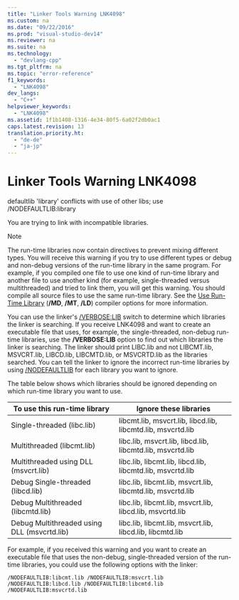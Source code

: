 ```yaml
---
title: "Linker Tools Warning LNK4098"
ms.custom: na
ms.date: "09/22/2016"
ms.prod: "visual-studio-dev14"
ms.reviewer: na
ms.suite: na
ms.technology: 
  - "devlang-cpp"
ms.tgt_pltfrm: na
ms.topic: "error-reference"
f1_keywords: 
  - "LNK4098"
dev_langs: 
  - "C++"
helpviewer_keywords: 
  - "LNK4098"
ms.assetid: 1f1b1408-1316-4e34-80f5-6a02f2db0ac1
caps.latest.revision: 13
translation.priority.ht: 
  - "de-de"
  - "ja-jp"
---
```

# Linker Tools Warning LNK4098
defaultlib 'library' conflicts with use of other libs; use /NODEFAULTLIB:library  
  
 You are trying to link with incompatible libraries.  
  
> [!NOTE]
>  The run-time libraries now contain directives to prevent mixing different types. You will receive this warning if you try to use different types or debug and non-debug versions of the run-time library in the same program. For example, if you compiled one file to use one kind of run-time library and another file to use another kind (for example, single-threaded versus multithreaded) and tried to link them, you will get this warning. You should compile all source files to use the same run-time library. See the [Use Run-Time Library](../VS_csharp/-md---mt---ld--use-run-time-library-.md) (**/MD**, **/MT**, **/LD**) compiler options for more information.  
  
 You can use the linker's [/VERBOSE:LIB](../VS_csharp/-verbose--print-progress-messages-.md) switch to determine which libraries the linker is searching. If you receive LNK4098 and want to create an executable file that uses, for example, the single-threaded, non-debug run-time libraries, use the **/VERBOSE:LIB** option to find out which libraries the linker is searching. The linker should print LIBC.lib and not LIBCMT.lib, MSVCRT.lib, LIBCD.lib, LIBCMTD.lib, or MSVCRTD.lib as the libraries searched. You can tell the linker to ignore the incorrect run-time libraries by using [/NODEFAULTLIB](../VS_csharp/-nodefaultlib--ignore-libraries-.md) for each library you want to ignore.  
  
 The table below shows which libraries should be ignored depending on which run-time library you want to use.  
  
|To use this run-time library|Ignore these libraries|  
|-----------------------------------|----------------------------|  
|Single-threaded (libc.lib)|libcmt.lib, msvcrt.lib, libcd.lib, libcmtd.lib, msvcrtd.lib|  
|Multithreaded (libcmt.lib)|libc.lib, msvcrt.lib, libcd.lib, libcmtd.lib, msvcrtd.lib|  
|Multithreaded using DLL (msvcrt.lib)|libc.lib, libcmt.lib, libcd.lib, libcmtd.lib, msvcrtd.lib|  
|Debug Single-threaded (libcd.lib)|libc.lib, libcmt.lib, msvcrt.lib, libcmtd.lib, msvcrtd.lib|  
|Debug Multithreaded (libcmtd.lib)|libc.lib, libcmt.lib, msvcrt.lib, libcd.lib, msvcrtd.lib|  
|Debug Multithreaded using DLL (msvcrtd.lib)|libc.lib, libcmt.lib, msvcrt.lib, libcd.lib, libcmtd.lib|  
  
 For example, if you received this warning and you want to create an executable file that uses the non-debug, single-threaded version of the run-time libraries, you could use the following options with the linker:  
  
```  
/NODEFAULTLIB:libcmt.lib /NODEFAULTLIB:msvcrt.lib /NODEFAULTLIB:libcd.lib /NODEFAULTLIB:libcmtd.lib /NODEFAULTLIB:msvcrtd.lib  
```